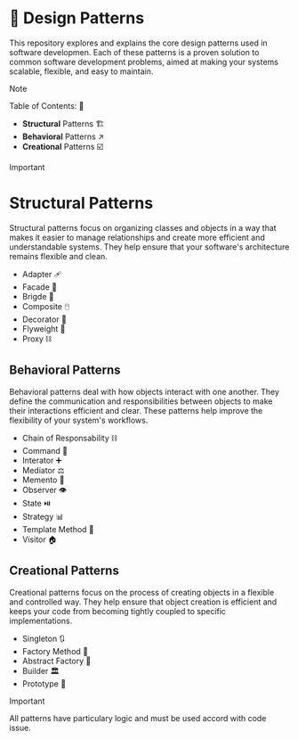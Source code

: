 # 🐙 Design Patterns

This repository explores and explains the core design patterns used in software developmen. Each of these patterns is a proven solution to common software development problems, aimed at making your systems scalable, flexible, and easy to maintain.

> [!NOTE]
Table of Contents: 📖
 - **Structural** Patterns 🏗️
 - **Behavioral** Patterns ↗️
 - **Creational** Patterns ☑️

> [!IMPORTANT]

# Structural Patterns
Structural patterns focus on organizing classes and objects in a way that makes it easier to manage relationships and create more efficient and understandable systems. They help ensure that your software's architecture remains flexible and clean.

 - Adapter 🩹
 - Facade 🛂
 - Brigde 🌉
 - Composite 🖱️
 - Decorator 🧃
 - Flyweight 🦋
 - Proxy ⛓️

## Behavioral Patterns
Behavioral patterns deal with how objects interact with one another. They define the communication and responsibilities between objects to make their interactions efficient and clear. These patterns help improve the flexibility of your system's workflows.

 - Chain of Responsability ⛓️
 - Command 🚴
 - Interator ➕
 - Mediator ⚖️
 - Memento 🎁
 - Observer 👁️
 - State ⏯️
 - Strategy 📊
 - Template Method 📘
 - Visitor 🏠

 ## Creational Patterns
Creational patterns focus on the process of creating objects in a flexible and controlled way. They help ensure that object creation is efficient and keeps your code from becoming tightly coupled to specific implementations.

  - Singleton 🔃
  - Factory Method 🔨
  - Abstract Factory 🤔
  - Builder 🏛️
  - Prototype 🤖

> [!IMPORTANT]
> All patterns have particulary logic and must be used accord with code issue.


